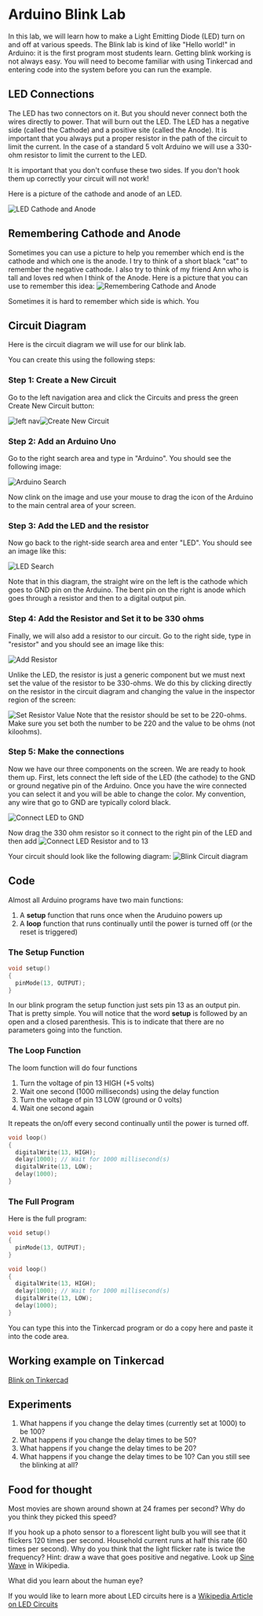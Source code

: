 # Arduino Blink Lab

In this lab, we will learn how to make a Light Emitting Diode (LED) turn on and off at various speeds.
The Blink lab is kind of like "Hello world!" in Arduino: it is the first program most students learn.
Getting blink working is not always easy.  You will need to become familiar with using Tinkercad and
entering code into the system before you can run the example.

## LED Connections
The LED has two connectors on it.  But you should never connect both the wires directly to power.  That will burn out the LED.  The LED has a negative side (called the Cathode) and a positive site (called the Anode).  It is important that you always put a proper
resistor in the path of the circuit to limit the current.  In the case of a standard 5 volt Arduino we will use a
330-ohm resistor to limit the current to the LED.

It is important that you don't confuse these two sides.  If you don't hook them up correctly your circuit will not work!

Here is a picture of the cathode and anode of an LED.

![LED Cathode and Anode](./img/01-led-cathode-anode.png)

## Remembering Cathode and Anode

Sometimes you can use a picture to help you remember which end is the cathode and which one is the anode.  I try to think of a short black "cat" to remember the negative cathode.  I also try to think of my friend Ann who is tall and loves red when I think of the Anode.  Here is a picture that you can use to remember this idea:
![Remembering Cathode and Anode](./img/01-cat-and-ann.png)


Sometimes it is hard to remember which side is which.  You 



## Circuit Diagram
Here is the circuit diagram we will use for our blink lab.


You can create this using the following steps:

### Step 1: Create a New Circuit
Go to the left navigation area and click the Circuits and press the green Create New Circuit button:

![left nav](./img/01-left-nav.png)![Create New Circuit](./img/01-create-circuit.png)

### Step 2: Add an Arduino Uno
Go to the right search area and type in "Arduino".  You should see the following image:

![Arduino Search](./img/01-search-arduino.png)

Now clink on the image and use your mouse to drag the icon of the Arduino to the main central area of your screen.

### Step 3: Add the LED and the resistor

Now go back to the right-side search area and enter "LED". You should see an image like this:

![LED Search](./img/01-led.png)

Note that in this diagram, the straight wire on the left is the cathode which goes to GND pin on the Arduino. The bent pin on the right is anode which goes through a resistor and then to a digital output pin.

### Step 4: Add the Resistor and Set it to be 330 ohms
Finally, we will also add a resistor to our circuit.  Go to the right side, type in "resistor" and you should see an image like this:

![Add Resistor](./img/01-resistor.png)

Unlike the LED, the resistor is just a generic component but we must next set the value of the resistor to be 330-ohms.  We do this
by clicking directly on the resistor in the circuit diagram and changing the value in the inspector region of the screen:

![Set Resistor Value](./img/01-set-resistor.png)
Note that the resistor should be set to be 220-ohms. Make sure you set both the number to be 220 and the value to be ohms (not kiloohms).

### Step 5: Make the connections
Now we have our three components on the screen.  We are ready to hook them up.  First, lets connect the left side of the LED (the cathode) to the
GND or ground negative pin of the Arduino. Once you have the wire connected you can select it and you will be able to change the color.  My convention, any wire that go to GND are typically colord black.

![Connect LED to GND](./img/01-connect-led-gnd.png)

Now drag the 330 ohm resistor so it connect to the right pin of the LED and then add 
![Connect LED Resistor and to 13](./img/01-connect-led-resistor-13.png)

Your circuit should look like the following diagram:
![Blink Circuit diagram](./img/blink.png)


## Code

Almost all Arduino programs have two main functions:

1. A **setup** function that runs once when the Aruduino powers up
2. A **loop** function that runs continually until the power is turned off (or the reset is triggered)

### The Setup Function
```C
void setup()
{
  pinMode(13, OUTPUT);
}
```

In our blink program the setup function just sets pin 13 as an output pin.  That is pretty simple.  You will notice that
the word **setup** is followed by an open and a closed parenthesis.  This is to indicate that there are no
parameters going into the function.

### The Loop Function
The loom function will do four functions

1. Turn the voltage of pin 13 HIGH (+5 volts)
2. Wait one second (1000 milliseconds) using the delay function
3. Turn the voltage of pin 13 LOW (ground or 0 volts)
4. Wait one second again

It repeats the on/off every second continually until the power is turned off.

```C
void loop()
{
  digitalWrite(13, HIGH);
  delay(1000); // Wait for 1000 millisecond(s)
  digitalWrite(13, LOW);
  delay(1000);
}
```

### The Full Program

Here is the full program:

```C
void setup()
{
  pinMode(13, OUTPUT);
}

void loop()
{
  digitalWrite(13, HIGH);
  delay(1000); // Wait for 1000 millisecond(s)
  digitalWrite(13, LOW);
  delay(1000);
}
```
You can type this into the Tinkercad program or do a copy here and paste it into the code area.

## Working example on Tinkercad

[Blink on Tinkercad](https://www.tinkercad.com/things/f3seilzyLGu-blink)

## Experiments

1. What happens if you change the delay times (currently set at 1000) to be 100?
2. What happens if you change the delay times to be 50?
3. What happens if you change the delay times to be 20?
4. What happens if you change the delay times to be 10?  Can you still see the blinking at all?


## Food for thought
Most movies are shown around shown at 24 frames per second?  Why do you think they picked this speed?

If you hook up a photo sensor to a florescent light bulb you will see that it flickers 120 times per second.  Household current runs at half this rate (60 times per second).  Why do you think that the light flicker rate is twice the frequency?  Hint: draw a wave that goes positive and negative.  Look up [Sine Wave](https://en.wikipedia.org/wiki/Sine_wave) in Wikipedia.

What did you learn about the human eye?

If you would like to learn more about LED circuits here is a [Wikipedia Article on LED Circuits](https://en.wikipedia.org/wiki/LED_circuit)
